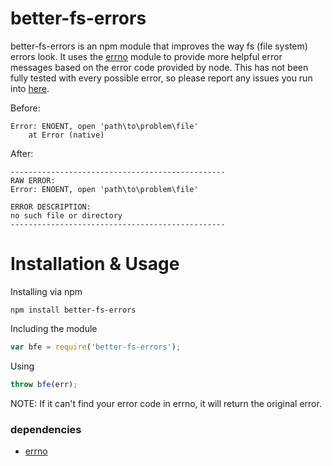 better-fs-errors
===
better-fs-errors is an npm module that improves the way fs (file system) errors look. It uses the [errno](https://github.com/rvagg/node-errno) module to provide more helpful error messages based on the error code provided by node. This has not been fully tested with every possible error, so please report any issues you run into [here](https://github.com/chrisdothtml/better-fs-errors/issues).

Before:

````
Error: ENOENT, open 'path\to\problem\file'
    at Error (native)
````

After:

````
------------------------------------------------
RAW ERROR:
Error: ENOENT, open 'path\to\problem\file'

ERROR DESCRIPTION:
no such file or directory
------------------------------------------------
````

Installation & Usage
===

Installing via npm

```
npm install better-fs-errors
```

Including the module

```js
var bfe = require('better-fs-errors');
```

Using

````js
throw bfe(err);
````

NOTE: If it can't find your error code in errno, it will return the original error.

### dependencies

- [errno](https://github.com/rvagg/node-errno)